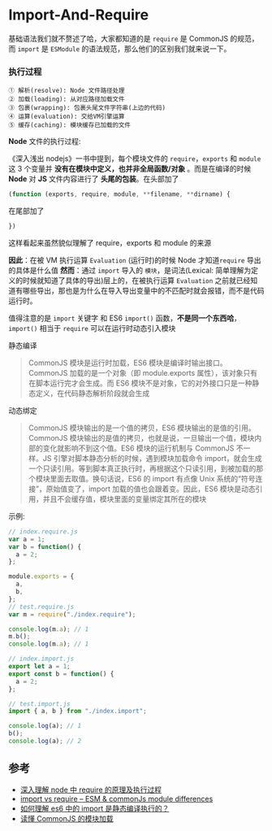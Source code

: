 # Import-And-Require

基础语法我们就不赘述了哈，大家都知道的是 `require` 是 CommonJS 的规范，而 `import` 是 `ESModule` 的语法规范，那么他们的区别我们就来说一下。

### 执行过程

```
① 解析(resolve): Node 文件路径处理
② 加载(loading): 从对应路径加载文件
③ 包裹(wrapping): 包裹头尾文件字符串(上边的代码)
④ 运算(evaluation): 交给VM引擎运算
⑤ 缓存(caching): 模块缓存已加载的文件
```

**Node** 文件的执行过程:

《深入浅出 nodejs》一书中提到，每个模块文件的 `require`，`exports` 和 `module` 这 3 个变量并 **没有在模块中定义，也并非全局函数/对象** 。而是在编译的时候 **Node** 对 **JS** 文件内容进行了 **头尾的包装**。在头部加了

```js
(function (exports, require, module, **filename, **dirname) {
```

在尾部加了

```js
})
```

这样看起来虽然貌似理解了 require，exports 和 module 的来源

**因此**：在被 VM 执行运算 `Evaluation` (运行时)的时候 Node 才知道`require` 导出的具体是什么值
**然而**：通过 `import` 导入的 `模块`，是词法(Lexical: 简单理解为定义的时候就知道了具体的导出)层上的，在被执行运算 `Evaluation` 之前就已经知道有哪些导出，那也是为什么在导入导出变量中的不匹配时就会报错，而不是代码运行时。

值得注意的是 `import` 关键字 和 ES6 `import()` 函数，**不是同一个东西哈**，`import()` 相当于 `require` 可以在运行时动态引入模块

静态编译

> CommonJS 模块是运行时加载，ES6 模块是编译时输出接口。CommonJS 加载的是一个对象（即 module.exports 属性），该对象只有在脚本运行完才会生成。而 ES6 模块不是对象，它的对外接口只是一种静态定义，在代码静态解析阶段就会生成

动态绑定

> CommonJS 模块输出的是一个值的拷贝，ES6 模块输出的是值的引用。CommonJS 模块输出的是值的拷贝，也就是说，一旦输出一个值，模块内部的变化就影响不到这个值。ES6 模块的运行机制与 CommonJS 不一样。JS 引擎对脚本静态分析的时候，遇到模块加载命令 import，就会生成一个只读引用。等到脚本真正执行时，再根据这个只读引用，到被加载的那个模块里面去取值。换句话说，ES6 的 import 有点像 Unix 系统的“符号连接”，原始值变了，import 加载的值也会跟着变。因此，ES6 模块是动态引用，并且不会缓存值，模块里面的变量绑定其所在的模块

示例:

```js
// index.require.js
var a = 1;
var b = function() {
  a = 2;
};

module.exports = {
  a,
  b,
};
// test.require.js
var m = require("./index.require");

console.log(m.a); // 1
m.b();
console.log(m.a); // 1
```

```js
// index.import.js
export let a = 1;
export const b = function() {
  a = 2;
};

// test.import.js
import { a, b } from "./index.import";

console.log(a); // 1
b();
console.log(a); // 2
```

## 参考

- [深入理解 node 中 require 的原理及执行过程](https://www.jianshu.com/p/609489e8c929)
- [import vs require – ESM & commonJs module differences](http://voidcanvas.com/import-vs-require/)
- [如何理解 es6 中的 import 是静态编译执行的？](https://www.zhihu.com/question/265631914/answer/296374199)
- [读懂 CommonJS 的模块加载](https://www.cnblogs.com/cherryvenus/p/9722304.html)
